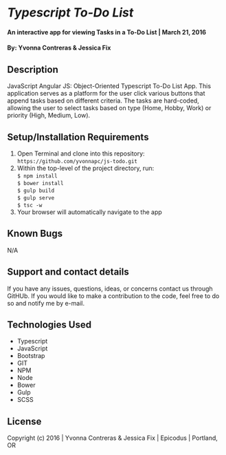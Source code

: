 # _Typescript To-Do List_

#### An interactive app for viewing Tasks in a To-Do List  | March 21, 2016

#### By: Yvonna Contreras & Jessica Fix

## Description

JavaScript Angular JS: Object-Oriented Typescript To-Do List App. This application serves as a platform for the user click various buttons that append tasks based on different criteria. The tasks are hard-coded, allowing the user to select tasks based on type (Home, Hobby, Work) or priority (High, Medium, Low). 

## Setup/Installation Requirements

1. Open Terminal and clone into this repository: ```https://github.com/yvonnapc/js-todo.git```
2. Within the top-level of the project directory, run:<br>
       ```$ npm install ```<br>
       ```$ bower install ```<br>
       ```$ gulp build ```<br>
       ```$ gulp serve ```<br>
       ```$ tsc -w ```<br>
5. Your browser will automatically navigate to the app

## Known Bugs

N/A 

## Support and contact details

If you have any issues, questions, ideas, or concerns contact us through GitHUb. If you would like to make a contribution to the code, feel free to do so and notify me by e-mail.

## Technologies Used

* Typescript
* JavaScript
* Bootstrap
* GIT
* NPM
* Node
* Bower
* Gulp
* SCSS


## License

Copyright (c) 2016  |  Yvonna Contreras & Jessica Fix  |  Epicodus  |  Portland, OR
